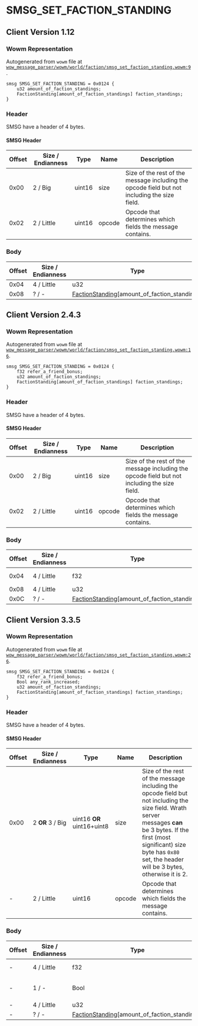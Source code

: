 # SMSG_SET_FACTION_STANDING

## Client Version 1.12

### Wowm Representation

Autogenerated from `wowm` file at [`wow_message_parser/wowm/world/faction/smsg_set_faction_standing.wowm:9`](https://github.com/gtker/wow_messages/tree/main/wow_message_parser/wowm/world/faction/smsg_set_faction_standing.wowm#L9).
```rust,ignore
smsg SMSG_SET_FACTION_STANDING = 0x0124 {
    u32 amount_of_faction_standings;
    FactionStanding[amount_of_faction_standings] faction_standings;
}
```
### Header

SMSG have a header of 4 bytes.

#### SMSG Header

| Offset | Size / Endianness | Type   | Name   | Description |
| ------ | ----------------- | ------ | ------ | ----------- |
| 0x00   | 2 / Big           | uint16 | size   | Size of the rest of the message including the opcode field but not including the size field.|
| 0x02   | 2 / Little        | uint16 | opcode | Opcode that determines which fields the message contains.|

### Body

| Offset | Size / Endianness | Type | Name | Comment |
| ------ | ----------------- | ---- | ---- | ------- |
| 0x04 | 4 / Little | u32 | amount_of_faction_standings |  |
| 0x08 | ? / - | [FactionStanding](factionstanding.md)[amount_of_faction_standings] | faction_standings |  |

## Client Version 2.4.3

### Wowm Representation

Autogenerated from `wowm` file at [`wow_message_parser/wowm/world/faction/smsg_set_faction_standing.wowm:16`](https://github.com/gtker/wow_messages/tree/main/wow_message_parser/wowm/world/faction/smsg_set_faction_standing.wowm#L16).
```rust,ignore
smsg SMSG_SET_FACTION_STANDING = 0x0124 {
    f32 refer_a_friend_bonus;
    u32 amount_of_faction_standings;
    FactionStanding[amount_of_faction_standings] faction_standings;
}
```
### Header

SMSG have a header of 4 bytes.

#### SMSG Header

| Offset | Size / Endianness | Type   | Name   | Description |
| ------ | ----------------- | ------ | ------ | ----------- |
| 0x00   | 2 / Big           | uint16 | size   | Size of the rest of the message including the opcode field but not including the size field.|
| 0x02   | 2 / Little        | uint16 | opcode | Opcode that determines which fields the message contains.|

### Body

| Offset | Size / Endianness | Type | Name | Comment |
| ------ | ----------------- | ---- | ---- | ------- |
| 0x04 | 4 / Little | f32 | refer_a_friend_bonus | All emus set to 0. |
| 0x08 | 4 / Little | u32 | amount_of_faction_standings |  |
| 0x0C | ? / - | [FactionStanding](factionstanding.md)[amount_of_faction_standings] | faction_standings |  |

## Client Version 3.3.5

### Wowm Representation

Autogenerated from `wowm` file at [`wow_message_parser/wowm/world/faction/smsg_set_faction_standing.wowm:26`](https://github.com/gtker/wow_messages/tree/main/wow_message_parser/wowm/world/faction/smsg_set_faction_standing.wowm#L26).
```rust,ignore
smsg SMSG_SET_FACTION_STANDING = 0x0124 {
    f32 refer_a_friend_bonus;
    Bool any_rank_increased;
    u32 amount_of_faction_standings;
    FactionStanding[amount_of_faction_standings] faction_standings;
}
```
### Header

SMSG have a header of 4 bytes.

#### SMSG Header

| Offset | Size / Endianness | Type   | Name   | Description |
| ------ | ----------------- | ------ | ------ | ----------- |
| 0x00   | 2 **OR** 3 / Big           | uint16 **OR** uint16+uint8 | size | Size of the rest of the message including the opcode field but not including the size field. Wrath server messages **can** be 3 bytes. If the first (most significant) size byte has `0x80` set, the header will be 3 bytes, otherwise it is 2.|
| -      | 2 / Little| uint16 | opcode | Opcode that determines which fields the message contains. |

### Body

| Offset | Size / Endianness | Type | Name | Comment |
| ------ | ----------------- | ---- | ---- | ------- |
| - | 4 / Little | f32 | refer_a_friend_bonus | All emus set to 0. |
| - | 1 / - | Bool | any_rank_increased | mangostwo: display visual effect |
| - | 4 / Little | u32 | amount_of_faction_standings |  |
| - | ? / - | [FactionStanding](factionstanding.md)[amount_of_faction_standings] | faction_standings |  |

